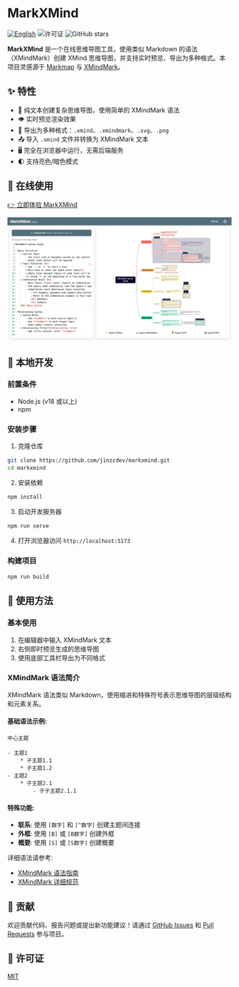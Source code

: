 # MarkXMind

[![English](https://img.shields.io/badge/English-Click_to_view-blue)](README.md)
![许可证](https://img.shields.io/github/license/jinzcdev/markxmind)
![GitHub stars](https://img.shields.io/github/stars/jinzcdev/markxmind?style=social)

**MarkXMind** 是一个在线思维导图工具，使用类似 Markdown 的语法（XMindMark）创建 XMind 思维导图，并支持实时预览、导出为多种格式。本项目灵感源于 [Markmap](https://github.com/markmap/markmap) 与 [XMindMark](https://github.com/xmindltd/xmindmark)。

## ✨ 特性

- 🚀 纯文本创建复杂思维导图，使用简单的 XMindMark 语法
- 👁️ 实时预览渲染效果
- 💾 导出为多种格式：`.xmind`、`.xmindmark`、`.svg`、`.png`
- 📤 导入 `.xmind` 文件并转换为 XMindMark 文本
- 🖥️ 完全在浏览器中运行，无需后端服务
- 🌓 支持亮色/暗色模式

## 🔗 在线使用

[👉 立即体验 MarkXMind](https://jinzcdev.github.io/markxmind/)

![MarkXMind 预览](./docs/preview.png)

## 🚀 本地开发

### 前置条件

- Node.js (v18 或以上)
- npm

### 安装步骤

1. 克隆仓库

```bash
git clone https://github.com/jinzcdev/markxmind.git
cd markxmind
```

2. 安装依赖

```bash
npm install
```

3. 启动开发服务器

```bash
npm run serve
```

4. 打开浏览器访问 `http://localhost:5173`

### 构建项目

```bash
npm run build
```

## 📝 使用方法

### 基本使用

1. 在编辑器中输入 XMindMark 文本
2. 右侧即时预览生成的思维导图
3. 使用底部工具栏导出为不同格式

### XMindMark 语法简介

XMindMark 语法类似 Markdown，使用缩进和特殊符号表示思维导图的层级结构和元素关系。

#### 基础语法示例:

```
中心主题

- 主题1
    * 子主题1.1
    * 子主题1.2
- 主题2
    * 子主题2.1
        - 子子主题2.1.1
```

#### 特殊功能:

- **联系**: 使用 `[数字]` 和 `[^数字]` 创建主题间连接
- **外框**: 使用 `[B]` 或 `[B数字]` 创建外框
- **概要**: 使用 `[S]` 或 `[S数字]` 创建概要

详细语法请参考:

- [XMindMark 语法指南](./docs/xmindmark-syntax_zh-CN.md)
- [XMindMark 详细规范](./docs/specification_zh-CN.md)

## 🤝 贡献

欢迎贡献代码、报告问题或提出新功能建议！请通过 [GitHub Issues](https://github.com/jinzcdev/markxmind/issues) 和 [Pull Requests](https://github.com/jinzcdev/markxmind/pulls) 参与项目。

## 📄 许可证

[MIT](LICENSE)
